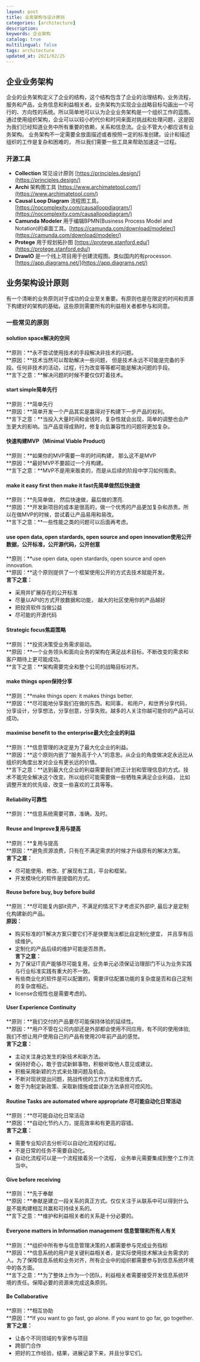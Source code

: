 ```yaml
---
layout: post
title: 业务架构与设计原则
categories: [architecture]
description: 
keywords: 企业架构
catalog: true
multilingual: false
tags: architecture
updated_at: 2021/02/25
---
```


## 企业业务架构
企业的业务架构定义了企业的结构，这个结构包含了企业的治理结构，业务流程，服务和产品，业务信息和利益相关者。业务架构为实现企业战略目标勾画出一个可行的、方向性的系统。所以简单地可以认为企业业务架构是一个组织工作的蓝图。通过使用组织架构，企业可以以较小的代价和时间来面对挑战和处理问题，这是因为我们已经知道业务中所有重要的依赖，关系和信息流。企业不管大小都应该有业务架构。 业务架构不一定需要全放面描述或者按照一定的标准创建。设计和描述组织的工作是复杂和困难的， 所以我们需要一些工具来帮助加速这一过程。

### 开源工具
- **Collection** 常见设计原则 [https://principles.design/](https://principles.design/)
- **Archi** 架构图工具 [https://www.archimatetool.com/](https://www.archimatetool.com/)
- **Causal Loop Diagram** 流程图工具。 [https://nocomplexity.com/causalloopdiagram/](https://nocomplexity.com/causalloopdiagram/)
- **Camunda Modeler** 用于编辑BPMN(Business Process Model and Notation)的桌面工具。[https://camunda.com/download/modeler/](https://camunda.com/download/modeler/)
- **Protege** 用于规划拓扑图 [https://protege.stanford.edu/](https://protege.stanford.edu/)
- **DrawIO** 是一个线上项目用于创建流程图。类似国内的有processon. [https://app.diagrams.net/](https://app.diagrams.net/)

## 业务架构设计原则
有一个清晰的业务原则对于成功的企业至关重要。有原则也是在限定的时间和资源下构建好的架构的基础，这些原则需要所有的利益相关者都参与和同意。

### 一些常见的原则
#### solution space解决的空间
**原则：**永不尝试使用技术的手段解决非技术的问题。<br>
**原因：**技术当然可以帮助解决一些问题， 但是技术永远不可能是完备的手段。任何非技术的活动，过程，行为改变等等都可能是解决问题的手段。<br>
**言下之意：**解决问题的时候不要仅仅盯着技术。

#### start simple简单先行
**原则：**简单先行 <br>
**原因：**简单开发一个产品其实是赢得对于构建下一步产品的权利。<br>
**言下之意：**当投入大量时间和金钱时，复杂性就会出现，简单的调整也会产生更大的影响。当产品变得成熟时，修复向后兼容性的问题将更加复杂。<br>

#### 快速构建MVP（Minimal Viable Product)
**原则：**如果你的MVP需要一年的时间构建， 那么这不是MVP <br>
**原因：**最好MVP不要超过一个月构建。<br>
**言下之意：**MVP不是用来贩卖的，而是从后续的阶段中学习如何贩卖。<br>

#### make it easy first then make it fast先简单做然后快速做
**原则：**先简单做， 然后快速做，最后做的漂亮. <br>
**原因：**开发新项目的成本是很高的，做一个优秀的产品更加复杂和昂贵。所以在做MVP的时候，尝试着让产品易用和易改。 <br>
**言下之意：**一些性能之类的问题可以后面再考虑。<br>

#### use open data, open stardards, open source and open innovation使用公开数据，公开标准，公开源代码，公开创意
 **原则：**use open data, open stardards, open source and open innovation. <br>
 **原因：**这个原则提供了一个框架使用公开的方式去技术赋能开发。<br>
 **言下之意：** <br>
- 采用并扩展存在的公开标准
- 尽量以API的方式开放数据和功能， 越大的社区使用你的产品越好
- 把投资软件当做公益
- 尽可能的开源代码

#### Strategic focus焦距策略
 **原则：**投资决策受业务需求驱动。<br>
 **原因：**一个业务领头和面向业务的架构在满足战术目标，不断改变的需求和客户期待上更可能成功。<br>
 **言下之意：**架构需要完全和整个公司的战略目标对齐。<br>

#### make things open保持分享
 **原则：**make things open: it makes things better.<br>
 **原因：**尽可能地分享我们在做的东西。和同事， 和用户，和世界分享代码，分享设计，分享想法，分享创意，分享失败。越多的人关注你越可能你的产品可以成功。<br>

#### maximise benefit to the enterprise最大化企业的利益
 **原则：**信息管理的决定是为了最大化企业的利益。<br>
 **原因：**这个原则内嵌了“服务高于个人”的意思。从企业的角度做决定永远比从组织的角度出发对企业有更长远的价值。<br>
 **言下之意：**达到最大化企业的利益需要我们修正计划和管理信息的方式。技术不能完全解决这个改变。所以组织可能需要做一些牺牲来满足企业利益， 比如调整开发的优先级，改变一些喜欢的工具等等。<br>

#### Reliability可靠性
 **原则：**信息系统需要可靠，准确，及时。<br>

#### Reuse and Improve复用与提高
 **原则：**复用与提高 <br>
 **原因：**避免资源浪费，只有在不满足需求的时候才升级原有的解决方案。<br>
 **言下之意：** <br>
- 尽可能使用、修改、扩展现有工具，平台和框架。
- 开发模块化的软件是提倡的方式。

#### Reuse before buy, buy before build
**原则：**尽可能复内部it资产，不满足的情况下才考虑买外部IP, 最后才是定制化构建新的产品。<br>
**原因：** <br>
- 购买标准的IT解决方案只要它们不是快要淘汰都比自定制化便宜， 并且享有后续维护。
- 定制化的产品后续的维护可能是否昂贵。<br>
**言下之意：** <br>
- 为了保证IT资产能够尽可能复用，业务单元必须保证治理部门不认为业务实践与行业标准实践有重大的不一致。
- 有些商业化的软件是可以配置的，需要评估配置功能的复杂度是否和自己定制的复杂度相近。
- license合规性也是需要考虑的。

#### User Experience Continuity
**原则：**我们交付的产品要尽可能保持体验的延续性。<br>
**原因：**用户不管在公司内部还是外部都会使用不同应用，有不同的使用体验, 我们不想让用户使用自己的产品有使用20年前产品的感觉。<br>
**言下之意：** <br>
- 主动关注身边发生的新技术和新方法。
- 保持好奇心，敢于尝试新鲜事物，积极听取他人意见或建议。
- 积极采用新颖的方式来处理问题及机会。
- 不断对现状提出问题，挑战传统的工作方法和思维方式。
- 敢于为制定新政策、采取新措施或尝试新方法承担可控风险。





#### Routine Tasks are automated where appropriate 尽可能自动化日常活动
 **原则：**尽可能自动化日常活动 <br>
 **原因：**自动化节约人力，提高效率和有更高的容错。<br>
 **言下之意：** <br>
- 需要专业知识去分析可以自动化流程的过程。
- 不是日常的任务不需要自动化。
- 自动化流程可以是一个流程接着另一个流程， 业务单元需要集成到整个工作流当中。

#### Give before receiving
 **原则：**先于奉献 <br>
 **原因：**奉献是建立一段关系的真正方式。仅仅关注于从联系中可以得到什么是不能构建相互共赢和可持续关系的。<br>
 **言下之意：**维护和利益相关者的关系是十分必要的。<br>

#### Everyone matters in Information management 信息管理和所有人有关
 **原则：**组织中所有参与信息管理决策的人都需要参与完成业务指标 <br>
 **原因：**信息系统的用户是关键利益相关者，是实际使用技术解决业务需求的人。为了保障信息系统和业务对齐，所有企业中的组织都需要参与到信息系统环境中的各方面。<br>
 **言下之意：**为了整体上作为一个团队，利益相关者需要接受开发信息系统环境的责任。保障必要的资源来完成这条原则。<br>

#### Be Collaborative
 **原则：**相互协助 <br>
 **原因：**If you want to go fast, go alone. If you want to go far, go together.<br>
 **言下之意：** <br>
- 让各个不同领域的专家参与项目
- 跨部门合作
- 把好的工作经验，结果，进展记录下来，并且分享它们。
